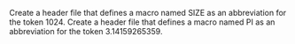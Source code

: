 Create a header file that defines a macro named SIZE as an abbreviation for the token 1024.
Create a header file that defines a macro named PI as an abbreviation for the token 3.14159265359.
